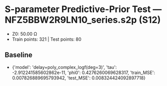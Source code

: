 # S-parameter Predictive-Prior Test — NFZ5BBW2R9LN10_series.s2p (S12)
- Z0: 50.00 Ω
- Train points: 321  |  Test points: 80

## Baseline
- {'model': 'delay+poly_complex_logf(deg=3)', 'tau': -2.912241585602862e-11, 'phi0': 0.4276260069628317, 'train_MSE': 0.007826889695793942, 'test_MSE': 0.008324424092897718}